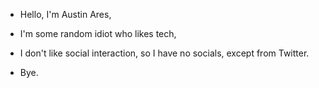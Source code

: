 - Hello, I'm Austin Ares,
- I'm some random idiot who likes tech,
- I don't like social interaction, so I have no socials, except from Twitter.

- Bye.
